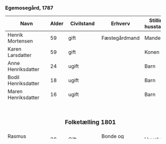 ### Egemosegård, 1787

<table class="rows-and-columns" style="height:400px;">
    <thead>
        <tr>
            <th class="col-Navn" scope="col">Navn</th><th class="col-Alder" scope="col">Alder</th><th class="col-Civilstand" scope="col">Civilstand</th><th class="col-Erhverv" scope="col">Erhverv</th><th class="col-Stilling_i_husstanden" scope="col">Stilling i husstanden</th>
        </tr>
    </thead>
    <tbody>
        <tr>
                <td class="col-Navn">Henrik Mortensen</td>
                <td class="col-Alder">59</td>
                <td class="col-Civilstand">gift</td>
                <td class="col-Erhverv">Fæstegårdmand</td>
                <td class="col-Stilling_i_husstanden">Manden</td>
        </tr>
        <tr>
                <td class="col-Navn">Karen Larsdatter</td>
                <td class="col-Alder">59</td>
                <td class="col-Civilstand">gift</td>
                <td class="col-Erhverv">&nbsp;</td>
                <td class="col-Stilling_i_husstanden">Konen</td>
        </tr>
        <tr>
                <td class="col-Navn">Anne Henriksdatter</td>
                <td class="col-Alder">24</td>
                <td class="col-Civilstand">ugift</td>
                <td class="col-Erhverv">&nbsp;</td>
                <td class="col-Stilling_i_husstanden">Barn</td>
        </tr>
        <tr>
                <td class="col-Navn">Bodil Henriksdatter</td>
                <td class="col-Alder">18</td>
                <td class="col-Civilstand">ugift</td>
                <td class="col-Erhverv">&nbsp;</td>
                <td class="col-Stilling_i_husstanden">Barn</td>
        </tr>
        <tr>
                <td class="col-Navn">Maren Henriksdatter</td>
                <td class="col-Alder">16</td>
                <td class="col-Civilstand">ugift</td>
                <td class="col-Erhverv">&nbsp;</td>
                <td class="col-Stilling_i_husstanden">Barn</td>
        </tr>
        <tr>
             <td colspan="5">  <br/> </td>
        </tr>
        <tr>
             <td colspan="5" style="text-align: center" > <h3>Folketælling 1801 </h3></td>
        </tr>
        <tr>
                <td class="col-Navn">Rasmus Svendsen</td>
                <td class="col-Alder">38</td>
                <td class="col-Civilstand">Gift</td>
                <td class="col-Erhverv">Bonde og gaardbeboer</td>
                <td class="col-Stilling_i_husstanden">Huusbonde</td>
        </tr>
        <tr>
                <td class="col-Navn">Anna Hendrichsdatter</td>
                <td class="col-Alder">34</td>
                <td class="col-Civilstand">Gift</td>
                <td class="col-Erhverv">&nbsp;</td>
                <td class="col-Stilling_i_husstanden">hans Kone</td>
        </tr>
        <tr>
                <td class="col-Navn">Lars Rasmusen</td>
                <td class="col-Alder">5</td>
                <td class="col-Civilstand">Ugift</td>
                <td class="col-Erhverv">&nbsp;</td>
                <td class="col-Stilling_i_husstanden">deres Søn</td>
        </tr>
        <tr>
                <td class="col-Navn">Hendrich Mortensen</td>
                <td class="col-Alder">66</td>
                <td class="col-Civilstand">Enke(mand)</td>
                <td class="col-Erhverv">nyder Undertægt af gaarden</td>
                <td class="col-Stilling_i_husstanden">Konens Fader</td>
        </tr>
    </tbody>
</table>
